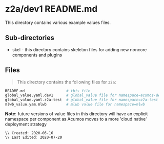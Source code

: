 # z2a/dev1 README.md

This directory contains various example values files.

## Sub-directories

* skel - this directory contains skeleton files for adding new noncore
components and plugins

## Files

>This directory contains the following files for `z2a`:

```bash
README.md                   # this file
global_value.yaml.dev1      # global_value file for namespace=acumos-dev1
global_value.yaml.z2a-test  # global_value file for namespace=z2a-test
mlwb_value.yam.mlwb         # mlwb value file for namespace=mlwb
```

**Note:**  future versions of value files in this directory will have an
explicit namespace per component as Acumos moves to a more 'cloud native'
deployment strategy

```
\\ Created: 2020-06-16
\\ Last Edited: 2020-07-20
```

